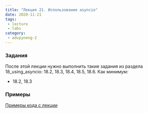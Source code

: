 ```yaml
---
title: "Лекция 21. Использование asyncio"
date: 2020-11-21
tags:
 - lecture
 - labs
category:
 - advpyneng-2
---
```


### Задания

После этой лекции нужно выполнить такие задания из раздела 18_using_asyncio: 18.2, 18.3, 18.4, 18.5, 18.6.
Как минимум:

* 18.2, 18.3


### Примеры

[Примеры кода с лекции](https://github.com/pyneng/advpyneng-online-2-sep-nov-2020/tree/master/examples/18_using_asyncio)



